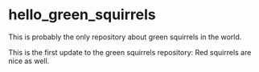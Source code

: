 # hello_green_squirrels
This is probably the only repository about green squirrels in the world.

This is the first update to the green squirrels repository: Red squirrels are nice as well.
